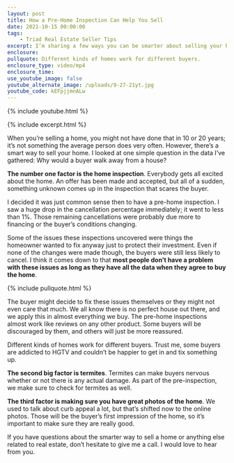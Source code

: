 ```yaml
---
layout: post
title: How a Pre-Home Inspection Can Help You Sell
date: 2021-10-15 00:00:00
tags:
    - Triad Real Estate Seller Tips
excerpt: I’m sharing a few ways you can be smarter about selling your home.
enclosure:
pullquote: Different kinds of homes work for different buyers.
enclosure_type: video/mp4
enclosure_time:
use_youtube_image: false
youtube_alternate_image: /uploads/9-27-21yt.jpg
youtube_code: kEFpjjmnALw
---
```

{% include youtube.html %}

{% include excerpt.html %}

When you’re selling a home, you might not have done that in 10 or 20 years; it’s not something the average person does very often. However, there’s a smart way to sell your home. I looked at one simple question in the data I’ve gathered: Why would a buyer walk away from a house?

**The number one factor is the home inspection**. Everybody gets all excited about the home. An offer has been made and accepted, but all of a sudden, something unknown comes up in the inspection that scares the buyer.

I decided it was just common sense then to have a pre-home inspection. I saw a huge drop in the cancellation percentage immediately; it went to less than 1%. Those remaining cancellations were probably due more to financing or the buyer’s conditions changing.

Some of the issues these inspections uncovered were things the homeowner wanted to fix anyway just to protect their investment. Even if none of the changes were made though, the buyers were still less likely to cancel. I think it comes down to that **most people don’t have a problem with these issues as long as they have all the data when they agree to buy the home**.

{% include pullquote.html %}

The buyer might decide to fix these issues themselves or they might not even care that much. We all know there is no perfect house out there, and we apply this in almost everything we buy. The pre-home inspections almost work like reviews on any other product. Some buyers will be discouraged by them, and others will just be more reassured.

Different kinds of homes work for different buyers. Trust me, some buyers are addicted to HGTV and couldn’t be happier to get in and tix something up.

**The second big factor is termites**. Termites can make buyers nervous whether or not there is any actual damage. As part of the pre-inspection, we make sure to check for termites as well.

**The third factor is making sure you have great photos of the home**. We used to talk about curb appeal a lot, but that’s shifted now to the online photos. Those will be the buyer’s first impression of the home, so it’s important to make sure they are really good.

If you have questions about the smarter way to sell a home or anything else related to real estate, don’t hesitate to give me a call. I would love to hear from you.
